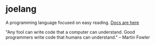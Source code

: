 # joelang
A programming language focused on easy reading. [Docs are here](https://joelang.dev/get-started.html)

"Any fool can write code that a computer can understand. Good programmers write code that humans can understand." – Martin Fowler
